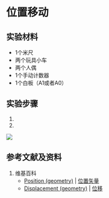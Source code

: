 # 位置移动

## 实验材料

- 1个米尺
- 两个玩具小车
- 两个人偶
- 1个手动计数器
- 1个白板（A1或者A0）

## 实验步骤

1. 

2. 

![](/images/力学/运动/位置移动/1a1.jpg)

## 参考文献及资料

1. 维基百科
	- [Position (geometry)](https://en.wikipedia.org/wiki/Position_(geometry)) | [位置矢量](https://zh.wikipedia.org/wiki/2的幂) 
	- [Displacement (geometry)](https://en.wikipedia.org/wiki/Displacement_(geometry)) | [位移](https://zh.wikipedia.org/wiki/位移) 
